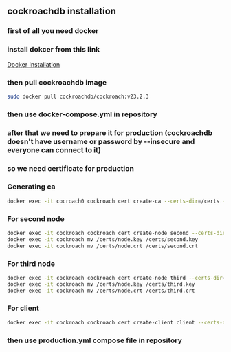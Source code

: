 ## cockroachdb installation 

### first of all you need docker
### install dokcer from this link 
[Docker Installation](https://docs.docker.com/engine/install/ubuntu/)
### then pull cockroachdb image 
```bash
sudo docker pull cockroachdb/cockroach:v23.2.3
```
### **then use docker-compose.yml in repository**

###  after that we need to prepare it for production (cockroachdb doesn't have username or password by --insecure and everyone can connect to it)
### so we need certificate for production
### Generating ca
```bash
docker exec -it cocroach0 cockroach cert create-ca --certs-dir=/certs --ca-key=/certs/ca.key
```
### For second node
```bash 
docker exec -it cockroach cockroach cert create-node second --certs-dir=/certs --ca-key=/certs/ca.key
docker exec -it cockroach mv /certs/node.key /certs/second.key
docker exec -it cockroach mv /certs/node.crt /certs/second.crt
```
### For third node
```bash
docker exec -it cockroach cockroach cert create-node third --certs-dir=/certs --ca-key=/certs/ca.key
docker exec -it cockroach mv /certs/node.key /certs/third.key
docker exec -it cockroach mv /certs/node.crt /certs/third.crt
```
### For client
```bash
docker exec -it cockroach cockroach cert create-client client --certs-dir=/certs --ca-key=/certs/ca.key
```
### then use production.yml compose file in repository
